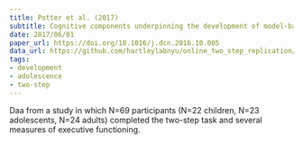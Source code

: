 ```yaml
---
title: Potter et al. (2017)
subtitle: Cognitive components underpinning the development of model-based learning
date: 2017/06/01
paper_url: https://doi.org/10.1016/j.dcn.2016.10.005
data_url: https://github.com/hartleylabnyu/online_two_step_replication/tree/master/analysis_code_and_data/data/potter
tags:
- development
- adolescence
- two-step
---
```


Daa from a study in which N=69 participants (N=22 children, N=23 adolescents, N=24 adults) completed the two-step task and several measures of executive functioning.
